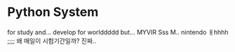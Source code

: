 # Python System

for study
and...
develop for
worlddddd
but...
MYVIR
Sss
M..
nintendo
ㅐhhhh
;;;;
왜 매일이 시험기간일까?
진짜..

